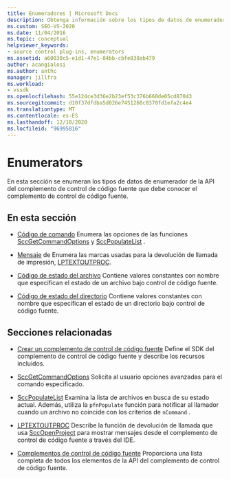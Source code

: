 ```yaml
---
title: Enumeradores | Microsoft Docs
description: Obtenga información sobre los tipos de datos de enumerador de la API del complemento de control de código fuente, incluidos el código de comando, el mensaje, el código de estado del archivo y el código de estado del directorio.
ms.custom: SEO-VS-2020
ms.date: 11/04/2016
ms.topic: conceptual
helpviewer_keywords:
- source control plug-ins, enumerators
ms.assetid: a60030c5-e1d1-47e1-84bb-cbfe838ab479
author: acangialosi
ms.author: anthc
manager: jillfra
ms.workload:
- vssdk
ms.openlocfilehash: 55e124ce3d36e2b23ef53c376b660de05cd87043
ms.sourcegitcommit: d10f37dfdba5d826e7451260c8370fd1efa2c4e4
ms.translationtype: MT
ms.contentlocale: es-ES
ms.lasthandoff: 12/10/2020
ms.locfileid: "96995816"
---
```

# <a name="enumerators"></a>Enumerators
En esta sección se enumeran los tipos de datos de enumerador de la API del complemento de control de código fuente que debe conocer el complemento de control de código fuente.

## <a name="in-this-section"></a>En esta sección
- [Código de comando](../extensibility/command-code-enumerator.md) Enumera las opciones de las funciones [SccGetCommandOptions](../extensibility/sccgetcommandoptions-function.md) y [SccPopulateList](../extensibility/sccpopulatelist-function.md) .

- [Mensaje](../extensibility/message-enumerator.md) de Enumera las marcas usadas para la devolución de llamada de impresión, [LPTEXTOUTPROC](../extensibility/lptextoutproc.md).

- [Código de estado del archivo](../extensibility/file-status-code-enumerator.md) Contiene valores constantes con nombre que especifican el estado de un archivo bajo control de código fuente.

- [Código de estado del directorio](../extensibility/directory-status-code-enumerator.md) Contiene valores constantes con nombre que especifican el estado de un directorio bajo control de código fuente.

## <a name="related-sections"></a>Secciones relacionadas
- [Crear un complemento de control de código fuente](../extensibility/internals/creating-a-source-control-plug-in.md) Define el SDK del complemento de control de código fuente y describe los recursos incluidos.

- [SccGetCommandOptions](../extensibility/sccgetcommandoptions-function.md) Solicita al usuario opciones avanzadas para el comando especificado.

- [SccPopulateList](../extensibility/sccpopulatelist-function.md) Examina la lista de archivos en busca de su estado actual. Además, utiliza la `pfnPopulate` función para notificar al llamador cuando un archivo no coincide con los criterios de `nCommand` .

- [LPTEXTOUTPROC](../extensibility/lptextoutproc.md) Describe la función de devolución de llamada que usa [SccOpenProject](../extensibility/sccopenproject-function.md) para mostrar mensajes desde el complemento de control de código fuente a través del IDE.

- [Complementos de control de código fuente](../extensibility/source-control-plug-ins.md) Proporciona una lista completa de todos los elementos de la API del complemento de control de código fuente.
